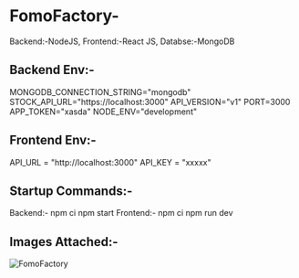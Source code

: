 # FomoFactory-
Backend:-NodeJS, Frontend:-React JS, Databse:-MongoDB  

## Backend Env:- 
MONGODB_CONNECTION_STRING="mongodb"
STOCK_API_URL="https://localhost:3000"
API_VERSION="v1"
PORT=3000
APP_TOKEN="xasda"
NODE_ENV="development"  

## Frontend Env:-
API_URL = "http://localhost:3000"
API_KEY = "xxxxx"  

## Startup Commands:-
Backend:-
npm ci
npm start
Frontend:-
npm ci 
npm run dev  

## Images Attached:-
![FomoFactory](https://drive.google.com/file/d/1edlGT1O1Q3LrOTpNDNjS5K6xoG3uKBpo/view?usp=sharing)

